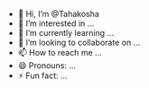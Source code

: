 - 👋 Hi, I’m @Tahakosha
- 👀 I’m interested in ...
- 🌱 I’m currently learning ...
- 💞️ I’m looking to collaborate on ...
- 📫 How to reach me ...
- 😄 Pronouns: ...
- ⚡ Fun fact: ...

<!---
Tahakosha/Tahakosha is a ✨ special ✨ repository because its `README.md` (this file) appears on your GitHub profile.
You can click the Preview link to take a look at your changes.
--->
